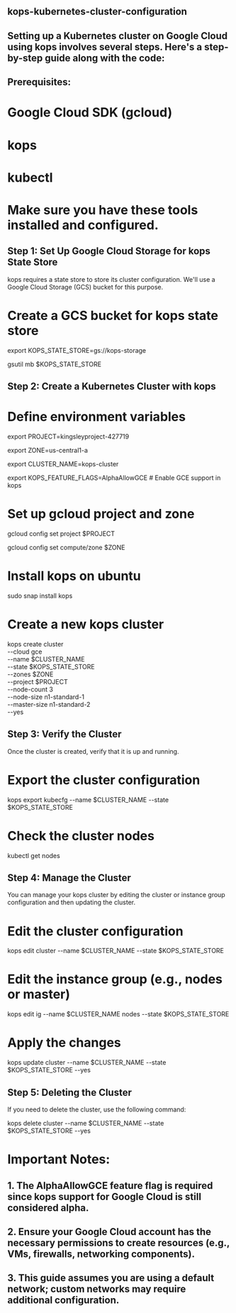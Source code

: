 ## kops-kubernetes-cluster-configuration

## Setting up a Kubernetes cluster on Google Cloud using kops involves several steps. Here's a step-by-step guide along with the code:

## Prerequisites:
#  Google Cloud SDK (gcloud)
#  kops
#  kubectl
#  Make sure you have these tools installed and configured.


## Step 1: Set Up Google Cloud Storage for kops State Store
   kops requires a state store to store its cluster configuration. We'll use a Google Cloud Storage (GCS) bucket for this purpose.

 
#  Create a GCS bucket for kops state store
   export KOPS_STATE_STORE=gs://kops-storage
   
   gsutil mb $KOPS_STATE_STORE

## Step 2: Create a Kubernetes Cluster with kops

#  Define environment variables
   export PROJECT=kingsleyproject-427719
   
   export ZONE=us-central1-a
   
   export CLUSTER_NAME=kops-cluster
   
   export KOPS_FEATURE_FLAGS=AlphaAllowGCE # Enable GCE support in kops

#  Set up gcloud project and zone
   gcloud config set project $PROJECT
   
   gcloud config set compute/zone $ZONE

#  Install kops on ubuntu
   sudo snap install kops


#  Create a new kops cluster
   kops create cluster \
  --cloud gce \
  --name $CLUSTER_NAME \
  --state $KOPS_STATE_STORE \
  --zones $ZONE \
  --project $PROJECT \
  --node-count 3 \
  --node-size n1-standard-1 \
  --master-size n1-standard-2 \
  --yes


## Step 3: Verify the Cluster
   Once the cluster is created, verify that it is up and running.


#  Export the cluster configuration
   kops export kubecfg --name $CLUSTER_NAME --state $KOPS_STATE_STORE

#  Check the cluster nodes
   kubectl get nodes

## Step 4: Manage the Cluster
   You can manage your kops cluster by editing the cluster or instance group configuration and then updating the cluster.


#  Edit the cluster configuration
   kops edit cluster --name $CLUSTER_NAME --state $KOPS_STATE_STORE

#  Edit the instance group (e.g., nodes or master)
   kops edit ig --name $CLUSTER_NAME nodes --state $KOPS_STATE_STORE

#  Apply the changes
   kops update cluster --name $CLUSTER_NAME --state $KOPS_STATE_STORE --yes

## Step 5: Deleting the Cluster
   If you need to delete the cluster, use the following command:

   kops delete cluster --name $CLUSTER_NAME --state $KOPS_STATE_STORE --yes


# Important Notes:

## 1. The AlphaAllowGCE  feature flag is required since kops support for Google Cloud is still considered alpha.
## 2. Ensure your Google Cloud account has the necessary permissions to create resources (e.g., VMs, firewalls, networking components).
## 3. This guide assumes you are using a default network; custom networks may require additional configuration.


